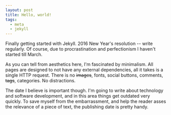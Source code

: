 ```yaml
---
layout: post
title: Hello, world!
tags:
  - meta
  - jekyll
---
```


Finally getting started with Jekyll. 2016 New Year's resolution -- write regularly. Of course, due to procrastination and perfectionism I haven't started till March.

As you can tell from aesthetics here, I'm fascinated by minimalism. All pages are designed to not have any external dependencies, all it takes is a single HTTP request. There is no <strike>images</strike>, fonts, social buttons, comments, <strike>tags</strike>, categories. No distractions.

The date I believe is important though. I'm going to write about technology and software development, and in this area things get outdated very quickly. To save myself from the embarrassment, and help the reader asses the relevance of a piece of text, the publishing date is pretty handy.
